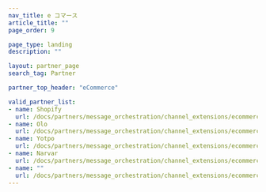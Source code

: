 ```yaml
---
nav_title: e コマース
article_title: ""
page_order: 9

page_type: landing
description: ""

layout: partner_page
search_tag: Partner

partner_top_header: "eCommerce"

valid_partner_list:
- name: Shopify
  url: /docs/partners/message_orchestration/channel_extensions/ecommerce/shopify/
- name: Olo
  url: /docs/partners/message_orchestration/channel_extensions/ecommerce/olo/
- name: Yotpo
  url: /docs/partners/message_orchestration/channel_extensions/ecommerce/yotpo/
- name: Narvar
  url: /docs/partners/message_orchestration/channel_extensions/ecommerce/narvar/
- name: ""
  url: /docs/partners/message_orchestration/channel_extensions/ecommerce/tapcart/
---
```

